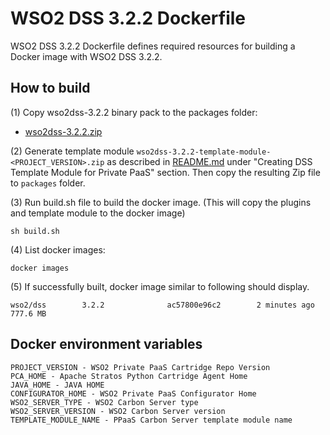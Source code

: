 # WSO2 DSS 3.2.2 Dockerfile

WSO2 DSS 3.2.2 Dockerfile defines required resources for building a Docker image with WSO2 DSS 3.2.2.

## How to build

(1) Copy wso2dss-3.2.2 binary pack to the packages folder:

* [wso2dss-3.2.2.zip](http://wso2.com/products/data-services-server/)

(2) Generate template module `wso2dss-3.2.2-template-module-<PROJECT_VERSION>.zip` as described in [README.md](https://github.com/wso2/private-paas-cartridges/blob/master/wso2dss/3.2.2/template-module/README.md) under "Creating DSS Template Module for Private PaaS" section. Then copy the resulting Zip file to `packages` folder.


(3) Run build.sh file to build the docker image. (This will copy the plugins and template module to the docker image)
```
sh build.sh
```

(4) List docker images:
```
docker images
```
(5) If successfully built, docker image similar to following should display.
```
wso2/dss        3.2.2              ac57800e96c2        2 minutes ago         777.6 MB
```
## Docker environment variables
```
PROJECT_VERSION - WSO2 Private PaaS Cartridge Repo Version
PCA_HOME - Apache Stratos Python Cartridge Agent Home
JAVA_HOME - JAVA HOME
CONFIGURATOR_HOME - WSO2 Private PaaS Configurator Home
WSO2_SERVER_TYPE - WSO2 Carbon Server type
WSO2_SERVER_VERSION - WSO2 Carbon Server version
TEMPLATE_MODULE_NAME - PPaaS Carbon Server template module name
```
